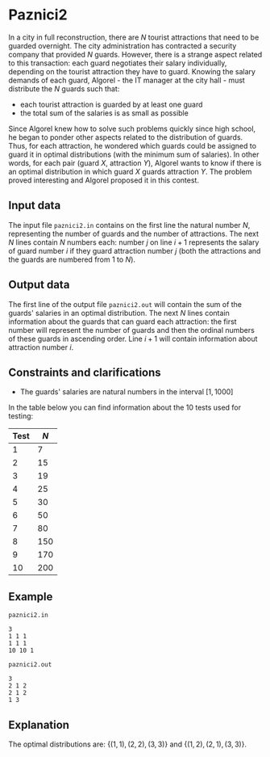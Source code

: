 # Paznici2

In a city in full reconstruction, there are $N$ tourist attractions that need to be guarded overnight. The city administration has contracted a security company that provided $N$ guards. However, there is a strange aspect related to this transaction: each guard negotiates their salary individually, depending on the tourist attraction they have to guard. Knowing the salary demands of each guard, Algorel - the IT manager at the city hall - must distribute the $N$ guards such that:

* each tourist attraction is guarded by at least one guard
* the total sum of the salaries is as small as possible

Since Algorel knew how to solve such problems quickly since high school, he began to ponder other aspects related to the distribution of guards. Thus, for each attraction, he wondered which guards could be assigned to guard it in optimal distributions (with the minimum sum of salaries). In other words, for each pair (guard $X$, attraction $Y$), Algorel wants to know if there is an optimal distribution in which guard $X$ guards attraction $Y$. The problem proved interesting and Algorel proposed it in this contest.

## Input data

The input file `paznici2.in` contains on the first line the natural number $N$, representing the number of guards and the number of attractions. The next $N$ lines contain $N$ numbers each: number $j$ on line $i+1$ represents the salary of guard number $i$ if they guard attraction number $j$ (both the attractions and the guards are numbered from 1 to $N$).

## Output data

The first line of the output file `paznici2.out` will contain the sum of the guards' salaries in an optimal distribution. The next $N$ lines contain information about the guards that can guard each attraction: the first number will represent the number of guards and then the ordinal numbers of these guards in ascending order. Line $i+1$ will contain information about attraction number $i$.

## Constraints and clarifications

* The guards' salaries are natural numbers in the interval $[1, 1000]$

In the table below you can find information about the 10 tests used for testing:

Test | $N$
------- | -----
1 | 7
2 | 15
3 | 19
4 | 25
5 | 30
6 | 50
7 | 80
8 | 150
9 | 170
10 | 200

## Example

`paznici2.in` 
```
3
1 1 1
1 1 1
10 10 1
```

`paznici2.out`
```
3
2 1 2
2 1 2
1 3
```

## Explanation

The optimal distributions are: $\{(1, 1), (2, 2), (3, 3)\}$ and $\{(1, 2), (2, 1), (3, 3)\}$.